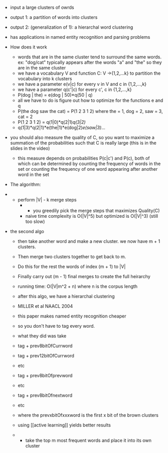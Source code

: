 - input a large clusters of owrds
- output 1: a partition of words into clusters
- output 2: (generalization of 1): a hierarchal word clustering
- has applications in named entity recognition and parsing problems

- How does it work
    - words that are in the same cluster tend to surround the same words. ex: "dog/cat" typically appears after the words "a" and "the" so they are in the same cluster
    - we have a vocabulary V and function C: V ->{1,2,...k} to partition the vocabulary into k clusters
    - we have a parameter e(v|c) for every v in V and c in {1,2,...,k}
    - we have a parameter q(c'|c) for every c', c in {1,2,...,k}
    - P(dog | the) = e(dog | 50)*q(50 | q)
    - all we have to do is figure out how to optimize for the functions e and q
    - P(the dog saw the cat) = P(1 2 3 1 2) where the = 1, dog = 2, saw = 3, cat = 2
    - P(1 2 3 1 2) = q(1|0)*q(2|1)*q(3|2)*
    - q(1|3)*q(2|1)*e(the|1)*e(dog|2)*e(saw|3)*...

- you should also measure the quality of C, so you want to maximize a summation of the probabilities such that C is really large (this is in the slides in the video)
    - this measure depends on probabilities P(c|c') and P(c), both of which can be determined by counting the frequency of words in the set or counting the frequency of one word appearing after another word in the set

- The algorithm:
- - perform |V| - k merge steps
    - - you greedily pick the merge steps that maximizes Quality(C)
    - naive time complexity is O(|V|^5) but optimized is O(|V|^3) (still too slow)
- the second algo
    - then take another word and make a new cluster. we now have m + 1 clusters.
    - Then merge two clusters together to get back to m.
    - Do this for the rest the words of index (m + 1) to |V|
    - Finally carry out (m - 1) final merges to create the full heirarchy
    - running time: O(|V|m^2 + n) where n is the corpus length
    
    - after this algo, we have a hierarchal clustering
    - MILLER et al NAACL 2004
    - this paper makes named entity recognition cheaper
    - so you don't have to tag every word.
    - what they did was take
    - tag + prev8bitOfCurrword
    - tag + prev12bitOfCurrword
    - etc
    - tag + prev8bitOfprevword
    - etc
    - tag + prev8bitOfnextword
    - etc
    - where the prevxbitOfxxxword is the first x bit of the brown clusters
    - using [[active learning]] yields better results
    - - take the top m most frequent words and place it into its own cluster
